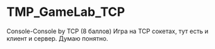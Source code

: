 # TMP_GameLab_TCP
Console-Console by TCP (8 баллов)
Игра на TCP сокетах, тут есть и клиент и сервер. Думаю понятно.
